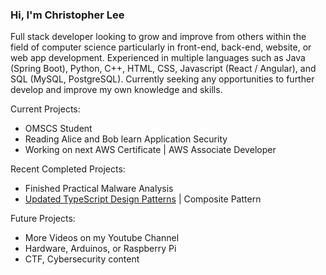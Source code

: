 ### Hi, I'm Christopher Lee

Full stack developer looking to grow and improve from others within the field of computer science particularly in front-end, back-end, website, or web app development. Experienced in multiple languages such as Java (Spring Boot), Python, C++, HTML, CSS, Javascript (React / Angular), and SQL (MySQL, PostgreSQL). Currently seeking any opportunities to further develop and improve my own knowledge and skills.

Current Projects:
* OMSCS Student
* Reading Alice and Bob learn Application Security
* Working on next AWS Certificate | AWS Associate Developer

Recent Completed Projects:
* Finished Practical Malware Analysis
* [Updated TypeScript Design Patterns](https://github.com/choicespecs/TypescriptDesignPatterns) | Composite Pattern

Future Projects:
* More Videos on my Youtube Channel
* Hardware, Arduinos, or Raspberry Pi
* CTF, Cybersecurity content



